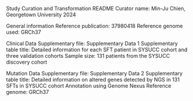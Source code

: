 Study Curation and Transformation README 
Curator name: Min-Ju Chien, Georgetown University 2024

General information
Reference publication: 37980418 
Reference genome used: GRCh37

Clinical Data
Supplementary file: Supplementary Data 1
Supplementary table title: Detailed information for each SFT patient in SYSUCC cohort and three validation cohorts
Sample size: 131 patients from the SYSUCC discovery cohort

Mutation Data
Supplementary file: Supplementary Data 2
Supplementary table title: Detailed information on altered genes detected by NGS in 131 SFTs in SYSUCC cohort
Annotation using Genome Nexus
Reference genome: GRCh37